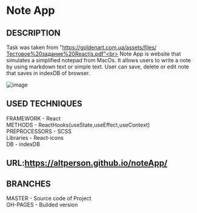 # Note App<br>

## DESCRIPTION<br>

Task was taken from "https://goldenart.com.ua/assets/files/Тестовое%20задание%20Reactjs.pdf"<br>
Note App is website that simulates a simplified notepad from MacOs. 
It allows users to write a note by using markdown text or simple text. 
User can save, delete or edit note that saves in indexDB of browser.<br>

![image](https://user-images.githubusercontent.com/39427362/200375377-388de7ce-95ac-4896-8a15-9d93fc6eb215.png)

## USED TECHNIQUES<br>

FRAMEWORK - React<br>
METHODS - ReactHooks(useState,useEffect,useContext)<br>
PREPROCESSORS - SCSS<br>
Libraries - React-icons<br>
DB - indexDB<br>

## URL:https://altperson.github.io/noteApp/<br>

## BRANCHES<br>

MASTER - Source code of Project<br>
GH-PAGES - Builded version
